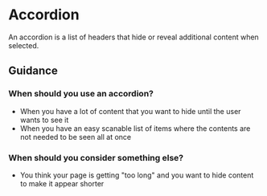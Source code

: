 # Accordion

An accordion is a list of headers that hide or reveal additional content when selected.

## Guidance

### When should you use an accordion?

- When you have a lot of content that you want to hide until the user wants to see it
- When you have an easy scanable list of items where the contents are not needed to be seen all at once

### When should you consider something else?

- You think your page is getting "too long" and you want to hide content to make it appear shorter
